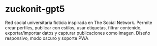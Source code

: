 # zuckonit-gpt5
Red social universitaria ficticia inspirada en The Social Network. Permite crear perfiles, publicar con estilos, usar etiquetas, filtrar contenido, exportar/importar datos y capturar publicaciones como imagen. Diseño responsivo, modo oscuro y soporte PWA.
